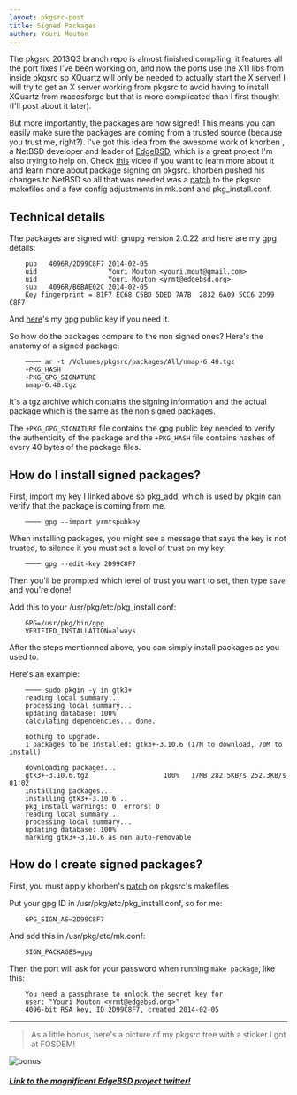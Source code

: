 ```yaml
---
layout: pkgsrc-post
title: Signed Packages
author: Youri Mouton
---
```


The pkgsrc 2013Q3 branch repo is almost finished compiling, it features all the port fixes I've been working on, and now the ports use the X11 libs from inside pkgsrc so XQuartz will only be needed to actually start the X server! I will try to get an X server working from pkgsrc to avoid having to install XQuartz from macosforge but that is more complicated than I first thought (I'll post about it later).

But more importantly, the packages are now signed! This means you can easily make sure the packages are coming from a trusted source (because you trust me, right?). 
I've got this idea from the awesome work of khorben , a NetBSD developer and leader of [EdgeBSD](http://edgebsd.org), which is a great project I'm also trying to help on. Check [this](http://video.fosdem.org/2014/AW1121/Saturday/The_EdgeBSD_Project.webm) video if you want to learn more about it and learn more about package signing on pkgsrc. khorben pushed his changes to NetBSD so all that was needed was a [patch](http://lists.edgebsd.org/edgebsd-developers/2013/09/msg00001.html) to the pkgsrc makefiles and a few config adjustments in mk.conf and pkg_install.conf. 

Technical details
------------------

The packages are signed with gnupg version 2.0.22 and here are my gpg details:

        pub   4096R/2D99C8F7 2014-02-05     
        uid                  Youri Mouton <youri.mout@gmail.com>     
        uid                  Youri Mouton <yrmt@edgebsd.org>     
        sub   4096R/B6BAE02C 2014-02-05     
        Key fingerprint = 81F7 EC68 C5BD 5DED 7A7B  2832 6A09 5CC6 2D99 C8F7


And [here](http://paste.unixhub.net/index.php/hO8S/)'s my gpg public key if you need it.

So how do the packages compare to the non signed ones? Here's the anatomy of a signed package: 

        ──── ar -t /Volumes/pkgsrc/packages/All/nmap-6.40.tgz
        +PKG_HASH
        +PKG_GPG_SIGNATURE
        nmap-6.40.tgz

It's a tgz archive which contains the signing information and the actual package which is the same as  the non signed packages.

The `+PKG_GPG_SIGNATURE` file contains the gpg public key needed to verify the authenticity of the package and the `+PKG_HASH` file contains hashes of every 40 bytes of the package files.

How do I install signed packages?
---------------------------------

First, import my key I linked above so pkg_add, which is used by pkgin can verify that the package is coming from me.
        
        ──── gpg --import yrmtspubkey

When installing packages, you might see a message that says the key is not trusted, to silence it you must set a level of trust on my key:

        ──── gpg --edit-key 2D99C8F7

Then you'll be prompted which level of trust you want to set, then type `save` and you're done!
            
 
Add this to your /usr/pkg/etc/pkg_install.conf: 

        GPG=/usr/pkg/bin/gpg
        VERIFIED_INSTALLATION=always
    
After the steps mentionned above, you can simply install packages as you used to. 

Here's an example:

        ──── sudo pkgin -y in gtk3+
        reading local summary...
        processing local summary...
        updating database: 100%
        calculating dependencies... done.
        
        nothing to upgrade.
        1 packages to be installed: gtk3+-3.10.6 (17M to download, 70M to install)
        
        downloading packages...
        gtk3+-3.10.6.tgz                   100%   17MB 282.5KB/s 252.3KB/s   01:02    
        installing packages...
        installing gtk3+-3.10.6...
        pkg_install warnings: 0, errors: 0
        reading local summary...
        processing local summary...
        updating database: 100%
        marking gtk3+-3.10.6 as non auto-removable

How do I create signed packages?
--------------------------------

First, you must apply khorben's [patch](http://git.edgebsd.org/gitweb/?p=edgebsd-pkgsrc.git;a=blobdiff;f=mk/pkgformat/pkg/package.mk;h=d75bad26e0c460f5d1d4c69bec0536a77de79da2;hp=cdee24570f4b98b71a7bca86b0e998b9db248336;hb=16c6eceef5b4a1314096b564d68e5d990a6ae5b1;hpb=45f514b94f43afdfd93f8f25ea30c56c29d23249) on pkgsrc's makefiles 

Put your gpg ID in /usr/pkg/etc/pkg_install.conf, so for me:

        GPG_SIGN_AS=2D99C8F7

And add this in /usr/pkg/etc/mk.conf:

        SIGN_PACKAGES=gpg

Then the port will ask for your password when running `make package`, like this:

        You need a passphrase to unlock the secret key for
        user: "Youri Mouton <yrmt@edgebsd.org>"
        4096-bit RSA key, ID 2D99C8F7, created 2014-02-05

>
----

> As a little bonus, here's a picture of my pkgsrc tree with a sticker I got at FOSDEM!

![bonus](http://i.imgur.com/rrGFaWz.jpg?1)

##### [Link to the magnificent EdgeBSD project twitter!](https://twitter.com/EdgeBSD)
